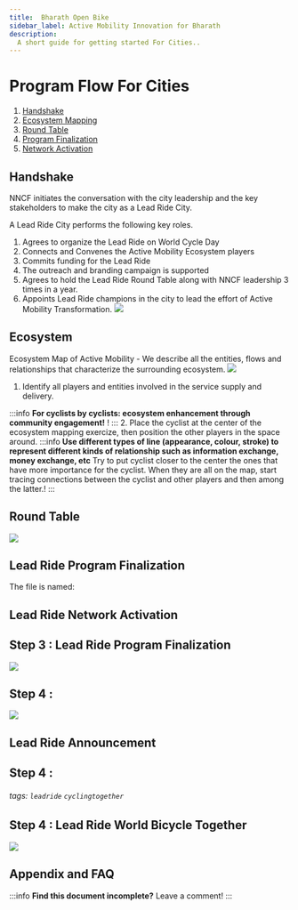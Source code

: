 ```yaml
---
title:  Bharath Open Bike 
sidebar_label: Active Mobility Innovation for Bharath
description:
  A short guide for getting started For Cities..
---
```

 
# Program Flow For Cities
1. [Handshake](#Handshake)
2. [Ecosystem Mapping](#ecosystem)
3. [Round Table](#round-table)
3. [Program Finalization](#lead-ride-program-finalization)
4. [Network Activation](#lead-ride-network-activation )




## Handshake

NNCF initiates the conversation with the city leadership and the key stakeholders to make the city as a Lead Ride City.

A Lead Ride City performs the following key roles.

1. Agrees to organize the Lead Ride on World Cycle Day 
2. Connects and Convenes the Active Mobility Ecosystem players
3. Commits funding for the Lead Ride 
4. The outreach and branding campaign  is supported 
5. Agrees to hold the Lead Ride Round Table along with NNCF leadership 3 times in a year.
6. Appoints Lead Ride champions in the city to lead the effort of Active Mobility Transformation.
![](https://i.imgur.com/fkeB3Bg.png)

## Ecosystem


Ecosystem Map of Active Mobility - We describe all the entities, flows and relationships that characterize the surrounding ecosystem.
 ![](https://i.imgur.com/19wQcuK.png)
1. Identify all players and entities involved in the service supply and delivery.

:::info
**For cyclists by cyclists: ecosystem enhancement through community engagement!**  !
:::
2. Place the cyclist  at the center of the ecosystem mapping exercize, then position the other players in the space around. 
:::info
**Use different types of line  (appearance, colour, stroke) to represent different kinds of relationship such as information exchange, money exchange, etc** Try to put cyclist closer to the center the ones that have more importance for the cyclist. When they are all on the map, start tracing connections between the cyclist and other players and then among the latter.! 
:::


## Round Table


![](https://i.imgur.com/KCxUiqP.png)
 

## Lead Ride Program Finalization

 

The file is named:

<!-- prettier-ignore-start -->
 

<!-- prettier-ignore-end -->
 
## Lead Ride Network Activation
Step 3 : Lead Ride Program Finalization
--- 


![](https://i.imgur.com/rcICZnv.png)

Step 4 : 
---

![](https://i.imgur.com/SrENWqr.png)

## Lead Ride Announcement

Step 4 : 
---



###### tags: `leadride` `cyclingtogether`


Step 4 : Lead Ride World Bicycle Together
---



![](https://i.imgur.com/85apZr5.jpg)

## Appendix and FAQ

:::info
**Find this document incomplete?** Leave a comment!
:::
